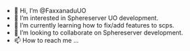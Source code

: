 - 👋 Hi, I’m @FaxxanaduUO
- 👀 I’m interested in Sphereserver UO development.
- 🌱 I’m currently learning how to fix/add features to scps.
- 💞️ I’m looking to collaborate on Sphereserver development.
- 📫 How to reach me ...

<!---
FaxxanaduUO/FaxxanaduUO is a ✨ special ✨ repository because its `README.md` (this file) appears on your GitHub profile.
You can click the Preview link to take a look at your changes.
--->
